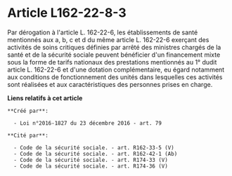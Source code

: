 # Article L162-22-8-3

Par dérogation à l'article L. 162-22-6, les établissements de santé mentionnés aux a, b, c et d du même article L. 162-22-6
exerçant des activités de soins critiques définies par arrêté des ministres chargés de la santé et de la sécurité sociale
peuvent bénéficier d'un financement mixte sous la forme de tarifs nationaux des prestations mentionnés au 1° dudit article L.
162-22-6 et d'une dotation complémentaire, eu égard notamment aux conditions de fonctionnement des unités dans lesquelles ces
activités sont réalisées et aux caractéristiques des personnes prises en charge.

**Liens relatifs à cet article**

	**Créé par**:

	  - Loi n°2016-1827 du 23 décembre 2016 - art. 79

	**Cité par**:

	  - Code de la sécurité sociale. - art. R162-33-5 (V)
	  - Code de la sécurité sociale. - art. R162-42-1 (Ab)
	  - Code de la sécurité sociale. - art. R174-33 (V)
	  - Code de la sécurité sociale. - art. R174-36 (V)
